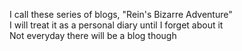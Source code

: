 I call these series of blogs, "Rein's Bizarre Adventure"<br>
I will treat it as a personal diary until I forget about it<br>
Not everyday there will be a blog though
